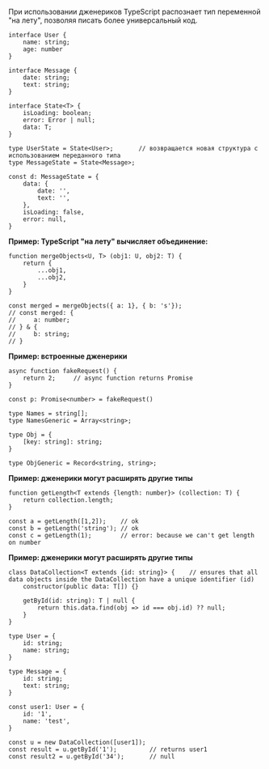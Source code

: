 При использовании дженериков TypeScript распознает тип переменной "на лету", позволяя писать более универсальный код.

```
interface User {
    name: string;
    age: number
}

interface Message {
    date: string;
    text: string;
}

interface State<T> {
    isLoading: boolean;
    error: Error | null;
    data: T;
}

type UserState = State<User>;       // возвращается новая структура с использованием переданного типа
type MessageState = State<Message>;

const d: MessageState = {
    data: {
        date: '',
        text: '',
    },
    isLoading: false,
    error: null,
}
```

**Пример: TypeScript "на лету" вычисляет объединение:**
```
function mergeObjects<U, T> (obj1: U, obj2: T) {
    return {
        ...obj1,
        ...obj2,
    }
}

const merged = mergeObjects({ a: 1}, { b: 's'});
// const merged: {
//     a: number;
// } & {
//     b: string;
// }
```

**Пример: встроенные дженерики**
```
async function fakeRequest() {
    return 2;     // async function returns Promise
}

const p: Promise<number> = fakeRequest()

type Names = string[];
type NamesGeneric = Array<string>;

type Obj = {
    [key: string]: string;
}

type ObjGeneric = Record<string, string>;
```

**Пример: дженерики могут расширять другие типы**
```
function getLength<T extends {length: number}> (collection: T) {
    return collection.length;
}

const a = getLength([1,2]);    // ok
const b = getLength('string'); // ok
const c = getLength(1);        // error: because we can't get length on number
```

**Пример: дженерики могут расширять другие типы**
```
class DataCollection<T extends {id: string}> {    // ensures that all data objects inside the DataCollection have a unique identifier (id)
    constructor(public data: T[]) {}

    getById(id: string): T | null {
        return this.data.find(obj => id === obj.id) ?? null;
    } 
}

type User = {
    id: string;
    name: string;
}

type Message = {
    id: string;
    text: string;
}

const user1: User = {
    id: '1',
    name: 'test',
}

const u = new DataCollection([user1]);
const result = u.getById('1');         // returns user1
const result2 = u.getById('34');       // null

```



